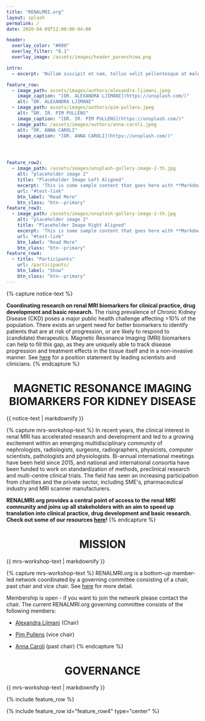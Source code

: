```yaml
---
title: "RENALMRI.org"
layout: splash
permalink: /
date: 2020-04-09T12:00:00-04:00

header:
  overlay_color: "#000"
  overlay_filter: "0.1"
  overlay_image: /assets/images/header_parenchima.png

intro:
  - excerpt: 'Nullam suscipit et nam, tellus velit pellentesque at malesuada, enim eaque. Quis nulla, netus tempor in diam gravida tincidunt, *proin faucibus* voluptate felis id sollicitudin. Centered with `type="center"`'

feature_row:
  - image_path: assets/images/authors/alexandra-ljimani.jpeg
    image_caption: "[DR. ALEXANDRA LJIMANI](https://unsplash.com/)"
    alt: "DR. ALEXANDRA LJIMANI"
  - image_path: assets/images/authors/pim-pullens.jpeg
    alt: "DR. IR. PIM PULLENS"
    image_caption: "[DR. IR. PIM PULLENS](https://unsplash.com/)"
  - image_path: /assets/images/authors/anna-caroli.jpeg
    alt: "DR. ANNA CAROLI"
    image_caption: "[DR. ANNA CAROLI](https://unsplash.com/)"




feature_row2:
  - image_path: /assets/images/unsplash-gallery-image-2-th.jpg
    alt: "placeholder image 2"
    title: "Placeholder Image Left Aligned"
    excerpt: 'This is some sample content that goes here with **Markdown** formatting. Left aligned with `type="left"`'
    url: "#test-link"
    btn_label: "Read More"
    btn_class: "btn--primary"
feature_row3:
  - image_path: /assets/images/unsplash-gallery-image-2-th.jpg
    alt: "placeholder image 2"
    title: "Placeholder Image Right Aligned"
    excerpt: 'This is some sample content that goes here with **Markdown** formatting. Right aligned with `type="right"`'
    url: "#test-link"
    btn_label: "Read More"
    btn_class: "btn--primary"
feature_row4:
  - title: "Participants"
    url: /participants/
    btn_label: "Show"
    btn_class: "btn--primary"
---
```


{% capture notice-text %}


**Coordinating research on renal MRI biomarkers for clinical practice, drug development and basic research.**
The rising prevalence of Chronic Kidney Disease (CKD) poses a major public health challenge affecting >10% of the population. There exists an urgent need for better biomarkers to identify patients that are at risk of progression, or are likely to respond to (candidate) therapeutics. Magnetic Resonance Imaging (MRI) biomarkers can help to fill this gap, as they are uniquely able to track disease progression and treatment effects in the tissue itself and in a non-invasive manner. See [here](https://academic.oup.com/ndt/article/33/suppl_2/ii4/5078407?login=false) for a position statement by leading scientists and clinicians.
{% endcapture %}

<div class="notice--info" align="justify">
  <h1 align="center">MAGNETIC RESONANCE IMAGING
BIOMARKERS FOR KIDNEY DISEASE</h1>
  {{ notice-text | markdownify }}
</div>

{% capture mrs-workshop-text %}
In recent years, the clinical interest in renal MRI has accelerated research and development and led to a growing excitement within an emerging multidisciplinary community of nephrologists, radiologists, surgeons, radiographers, physicists, computer scientists, pathologists and physiologists. Bi-annual international meetings have been held since 2015, and national and international consortia have been funded to work on standardization of methods, preclinical research and multi-centre clinical trials. The field has seen an increasing participation from charities and the private sector, including SME's, pharmaceutical industry and MRI scanner manufacturers.

**RENALMRI.org provides a central point of access to the renal MRI community and joins up all stakeholders with an aim to speed up translation into clinical practice, drug development and basic research. Check out some of our resources [here](https://renalmri.org/resources)!**
{% endcapture %}


<div class="notice--success" align="justify">
  <h1 align="center">MISSION</h1>
  {{ mrs-workshop-text | markdownify }}
</div>

{% capture mrs-workshop-text %}
RENALMRI.org is a bottom-up member-led network coordinated by a governing committee consisting of a chair, past chair and vice chair. See [here](https://renalmri.org/governance/) for more detail.

Membership is open - if you want to join the network please contact the chair. The current RENALMRI.org governing committee consists of the following members:

- [Alexandra Ljimani](mailto:alexandra_ljimani@yahoo.de) (Chair)

- [Pim Pullens](mailto:Pim.Pullens@uzgent.be) (vice chair)

- [Anna Caroli](mailto:acaroli@marionegri.it) (past chair)
{% endcapture %}


<div class="notice--success" align="justify">
  <h1 align="center">GOVERNANCE</h1>
  {{ mrs-workshop-text | markdownify }}
</div>


{% include feature_row %}

{% include feature_row id="feature_row4" type="center" %}
<!-- {% include feature_row id="intro" type="center" %} -->
